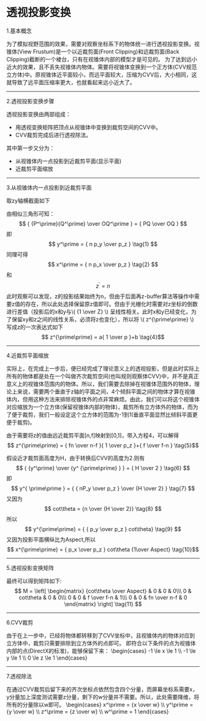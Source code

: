 # 透视投影变换

1.基本概念

为了模拟视野范围的效果，需要对观察坐标系下的物体统一进行透视投影变换。视锥体(View Frustum)是一个以近裁剪面(Front Clipping)和远裁剪面(Back Clipping)截断的一个棱台，只有在视锥体内部的模型才是可见的。
为了达到远小近大的效果，且不丢失视锥体内物体。需要将视锥体变换到一个正方体(CVV规范立方体)中。原视锥体近平面较小，而远平面较大，压缩为CVV后，大小相同，这就导致了远平面压缩率更大，也就看起来远小近大了。

------------------------------------------------

2.透视投影变换步骤

透视投影变换由两部组成：


- 用透视变换矩阵把顶点从视锥体中变换到裁剪空间的CVV中。
- CVV裁剪完成后进行透视除法。

其中第一步又分为：


- 从视锥体内一点投影到近裁剪平面(显示平面)
- 近裁剪平面缩放

------------------------------------------------

3.从视锥体内一点投影到近裁剪平面

取zy轴横截面如下

由相似三角形可知：
$$ { {P^\prime}{Q^\prime} \over OQ^\prime } = { PQ \over OQ } $$
即
$$ y^\prime = { n p_y \over p_z } \tag{1} $$
同理可得
$$ x^\prime = { n p_x \over p_z } \tag{2} $$ 
和 $$ z^\prime = n \tag{3} $$
此时观察可以发现，z的投影结果始终为n，但由于后面再z-buffer算法等操作中需要z值的存在，所以此处选择保留原z值即可。但由于光栅化时需要对z坐标的倒数进行差值（投影后的x和y与\\( {1 \over Z} \\) 呈线性相关。此时x和y已经变化，为了保留xy和z之间的线性关系，必须将z也变化），所以将 \\( z^{\prime\prime} \\) 写成z的一次表达式如下$$ z^{\prime\prime} = a{ 1 \over p }+b \tag{4}$$

------------------------------------------------

4.近裁剪平面缩放

实际上，在完成上一步后，便已经完成了理论意义上的透视投影，但是此时实际上所有的物体都是处在一个叫做齐次裁剪空间(也叫规则观察体CVV)中，并不是真正意义上的视锥体范围内的物体。所以，我们需要去除掉在视锥体范围外的物体，理论上来说，需要两个垂直于z轴的平面之间，4个倾斜平面之间的物体才算在视锥体内，但用这种方法来排除视锥体外的点非常麻烦。由此，我们可以将这个视锥体对应缩放为一个立方体(保留视锥体内部的物体)，裁剪所有立方体外的物体，而为了便于裁剪，我们一般设定这个立方体的范围为-1到1(垂直平面显然比倾斜平面更便于裁剪)。

由于需要将z的值由远近裁剪平面[n,f]映射到[0,1]，带入方程4，可以解得
$$ z^{\prime\prime} = { fn \over n-f }{ 1 \over p_z }+{ f \over f-n } \tag{5}$$

假设近才裁剪面高度为H，由于转换后CVV的高度为2.则有
$$ { {y^\prime} \over {y^ {\prime\prime} } } = { H \over 2 } \tag{6} $$
即
$$ y^{ \prime\prime } = { { nP_y \over p_z } \over {H \over 2} } \tag{7} $$
又因为
$$ cot\theta = {n \over {H \over 2}} \tag{8} $$
所以
$$ y^{\prime\prime} = { { p_y \over p_z } cot\theta} \tag{9} $$
又因为投影平面横纵比为Aspect,所以
$$ x^{\prime\prime} = { p_x \over p_z } cot\theta {1\over Aspect} \tag{10}$$

------------------------------------------------

5.透视投影变换矩阵

最终可以得到矩阵如下:  
$$ M =
\left[
 \begin{matrix}
   {cot\theta \over Aspect} & 0 & 0 & 0\\\
   0 & cot\theta & 0 & 0\\\
   0 & 0 & f \over f-n & 1\\\
   0 & 0 & fn \over n-f & 0
  \end{matrix}
\right] 
\tag{11}
$$

------------------------------------------------

6.CVV裁剪

由于在上一步中，已经将物体都转移到了CVV坐标中，且视锥体内的物体对应到立方体中，裁剪只需要排除到立方体外的点即可。
即符合以下条件的点为视锥体内部的点(DirectX的标准)，能够保留下来：
\begin{cases}
-1 \le x \le 1
\\\ -1 \le y \le 1
\\\ 0 \le z \le 1
\end{cases}

------------------------------------------------

7.透视除法

在通过CVV裁剪后留下来的齐次坐标点依然包含四个分量，而屏幕坐标系需要x，y分量加上深度测试需要z分量，剩下的w分量并不需要。所以，此处需要降维，将所有的分量除以w即可。
\begin{cases}
x^\prime = {x \over w}
\\\ y^\prime = {y \over w}
\\\ z^\prime = {z \over w}
\\\ w^\prime = 1
\end{cases}

